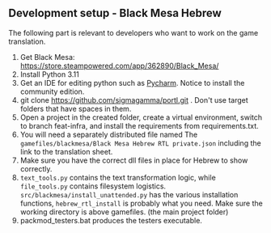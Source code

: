 
## Development setup - Black Mesa Hebrew
The following part is relevant to developers who want to work on the game translation.
1. Get Black Mesa:
https://store.steampowered.com/app/362890/Black_Mesa/
2. Install Python 3.11 
3. Get an IDE for editing python such as [Pycharm](https://www.jetbrains.com/pycharm/). Notice to install the community edition.
4. git clone https://github.com/sigmagamma/portl.git . Don't use target folders that have spaces in them.
5. Open a project in the created folder, create a virtual environment, switch to branch feat-infra, and install the requirements from 
requirements.txt. 
6. You will need a separately distributed file named The `gamefiles/blackmesa/Black Mesa Hebrew RTL private.json` including the 
link to the translation sheet.
7. Make sure you have the correct dll files in place for Hebrew to show correctly.
8. `text_tools.py` contains the text transformation logic, while `file_tools.py` contains filesystem logistics. 
`src/blackmesa/install_unattended.py` has the various installation functions, `hebrew_rtl_install` is probably what you need. 
Make sure the working directory is above gamefiles. (the main project folder)
9. packmod_testers.bat produces the testers executable. 